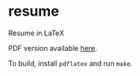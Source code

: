 # resume
Resume in LaTeX

PDF version available [here](https://s3.csh.rit.edu/purple/sgreeneResume.pdf).

To build, install `pdflatex` and run `make`.
